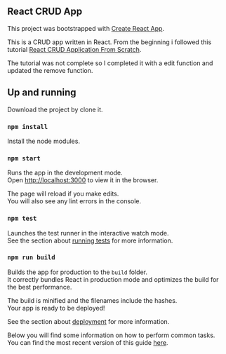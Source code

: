 ## React CRUD App
This project was bootstrapped with [Create React App](https://github.com/facebookincubator/create-react-app).

This is a CRUD app written in React.
From the beginning i followed this tutorial [React CRUD Application From Scratch](https://www.youtube.com/watch?v=P3JW-pSsnk0).

The tutorial was not complete so I completed it with a edit function and updated the remove function.

## Up and running

Download the project by clone it.

### `npm install`

Install the node modules.

### `npm start`

Runs the app in the development mode.<br>
Open [http://localhost:3000](http://localhost:3000) to view it in the browser.

The page will reload if you make edits.<br>
You will also see any lint errors in the console.

### `npm test`

Launches the test runner in the interactive watch mode.<br>
See the section about [running tests](#running-tests) for more information.

### `npm run build`

Builds the app for production to the `build` folder.<br>
It correctly bundles React in production mode and optimizes the build for the best performance.

The build is minified and the filenames include the hashes.<br>
Your app is ready to be deployed!

See the section about [deployment](#deployment) for more information.


Below you will find some information on how to perform common tasks.<br>
You can find the most recent version of this guide [here](https://github.com/facebookincubator/create-react-app/blob/master/packages/react-scripts/template/README.md).


